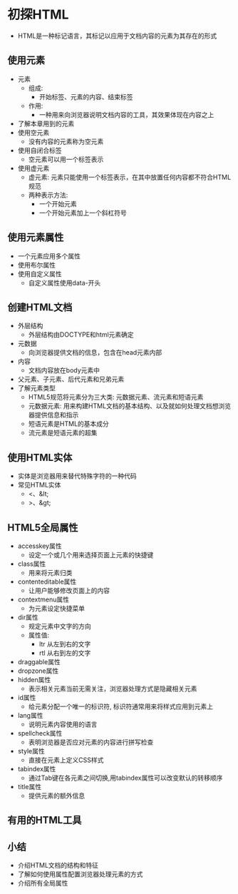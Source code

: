 # 初探HTML
- HTML是一种标记语言，其标记以应用于文档内容的元素为其存在的形式
## 使用元素
- 元素
    - 组成:
        - 开始标签、元素的内容、结束标签
    - 作用:
        - 一种用来向浏览器说明文档内容的工具，其效果体现在内容之上
- 了解本章用到的元素
- 使用空元素
    - 没有内容的元素称为空元素
- 使用自闭合标签
    - 空元素可以用一个标签表示
- 使用虚元素
    - 虚元素: 元素只能使用一个标签表示，在其中放置任何内容都不符合HTML规范
    - 两种表示方法: 
        - 一个开始元素
        - 一个开始元素加上一个斜杠符号
## 使用元素属性
- 一个元素应用多个属性
- 使用布尔属性
- 使用自定义属性
    - 自定义属性使用data-开头
## 创建HTML文档
- 外层结构
    - 外层结构由DOCTYPE和html元素确定
- 元数据
    - 向浏览器提供文档的信息，包含在head元素内部
- 内容
    - 文档内容放在body元素中
- 父元素、子元素、后代元素和兄弟元素
- 了解元素类型
    - HTML5规范将元素分为三大类: 元数据元素、流元素和短语元素
    - 元数据元素: 用来构建HTML文档的基本结构、以及就如何处理文档想浏览器提供信息和指示
    - 短语元素是HTML的基本成分
    - 流元素是短语元素的超集
## 使用HTML实体
- 实体是浏览器用来替代特殊字符的一种代码
- 常见HTML实体
    - <、\&lt;
    - \>、\&gt;
## HTML5全局属性
- accesskey属性
    - 设定一个或几个用来选择页面上元素的快捷键
- class属性
    - 用来将元素归类
- contenteditable属性
    - 让用户能够修改页面上的内容
- contextmenu属性
    - 为元素设定快捷菜单
- dir属性
    - 规定元素中文字的方向
    - 属性值: 
        - ltr 从左到右的文字
        - rtl 从右到左的文字
- draggable属性
- dropzone属性
- hidden属性
    - 表示相关元素当前无需关注，浏览器处理方式是隐藏相关元素
- id属性
    - 给元素分配一个唯一的标识符, 标识符通常用来将样式应用到元素上
- lang属性
    - 说明元素内容使用的语言
- spellcheck属性
    - 表明浏览器是否应对元素的内容进行拼写检查
- style属性
    - 直接在元素上定义CSS样式
- tabindex属性
    - 通过Tab键在各元素之间切换,用tabindex属性可以改变默认的转移顺序
- title属性
    - 提供元素的额外信息
## 有用的HTML工具
## 小结
- 介绍HTML文档的结构和特征
- 了解如何使用属性配置浏览器处理元素的方式
- 介绍所有全局属性